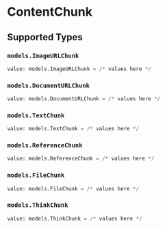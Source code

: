 # ContentChunk


## Supported Types

### `models.ImageURLChunk`

```python
value: models.ImageURLChunk = /* values here */
```

### `models.DocumentURLChunk`

```python
value: models.DocumentURLChunk = /* values here */
```

### `models.TextChunk`

```python
value: models.TextChunk = /* values here */
```

### `models.ReferenceChunk`

```python
value: models.ReferenceChunk = /* values here */
```

### `models.FileChunk`

```python
value: models.FileChunk = /* values here */
```

### `models.ThinkChunk`

```python
value: models.ThinkChunk = /* values here */
```

